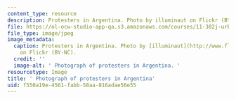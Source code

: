 ```yaml
---
content_type: resource
description: Protesters in Argentina. Photo by illuminaut on Flickr (BY-NC).
file: https://ol-ocw-studio-app-qa.s3.amazonaws.com/courses/11-302j-urban-design-politics-spring-2010/f550a19e4561fabb58aa816adae56e55_11-302js10-th.jpg
file_type: image/jpeg
image_metadata:
  caption: Protesters in Argentina. Photo by [illuminaut](http://www.flickr.com/photos/illuminaut/3385430304/)
    on Flickr (BY-NC).
  credit: ''
  image-alt: ' Photograph of protesters in Argentina. '
resourcetype: Image
title: ' Photograph of protesters in Argentina'
uid: f550a19e-4561-fabb-58aa-816adae56e55
---
```

